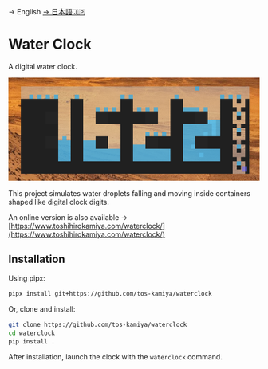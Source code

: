 → English [→ 日本語🇯🇵](README-ja_JP.md)

# Water Clock

A digital water clock.

![](waterclock-screenshot4.png)

This project simulates water droplets falling and moving inside containers shaped like digital clock digits.

An online version is also available → [https://www.toshihirokamiya.com/waterclock/](https://www.toshihirokamiya.com/waterclock/)

## Installation

Using pipx:

```sh
pipx install git+https://github.com/tos-kamiya/waterclock
```

Or, clone and install:

```sh
git clone https://github.com/tos-kamiya/waterclock
cd waterclock
pip install .
```

After installation, launch the clock with the `waterclock` command.
